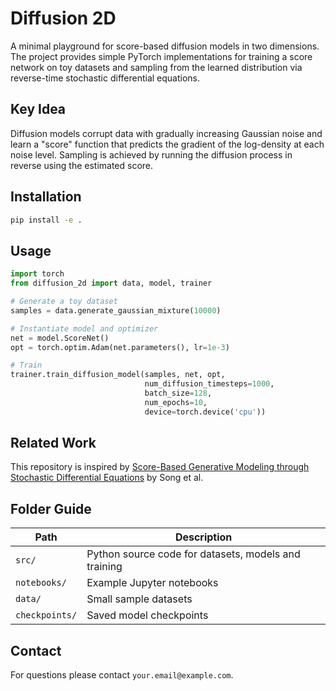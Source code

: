 # Diffusion 2D

A minimal playground for score-based diffusion models in two dimensions. The project provides simple PyTorch implementations for training a score network on toy datasets and sampling from the learned distribution via reverse-time stochastic differential equations.

## Key Idea

Diffusion models corrupt data with gradually increasing Gaussian noise and learn a "score" function that predicts the gradient of the log-density at each noise level. Sampling is achieved by running the diffusion process in reverse using the estimated score.

## Installation

```bash
pip install -e .
```

## Usage

```python
import torch
from diffusion_2d import data, model, trainer

# Generate a toy dataset
samples = data.generate_gaussian_mixture(10000)

# Instantiate model and optimizer
net = model.ScoreNet()
opt = torch.optim.Adam(net.parameters(), lr=1e-3)

# Train
trainer.train_diffusion_model(samples, net, opt,
                              num_diffusion_timesteps=1000,
                              batch_size=128,
                              num_epochs=10,
                              device=torch.device('cpu'))
```

## Related Work

This repository is inspired by [Score-Based Generative Modeling through Stochastic Differential Equations](https://arxiv.org/abs/2011.13456) by Song et al.

## Folder Guide

| Path | Description |
|------|-------------|
| `src/` | Python source code for datasets, models and training |
| `notebooks/` | Example Jupyter notebooks |
| `data/` | Small sample datasets |
| `checkpoints/` | Saved model checkpoints |

## Contact

For questions please contact `your.email@example.com`.
